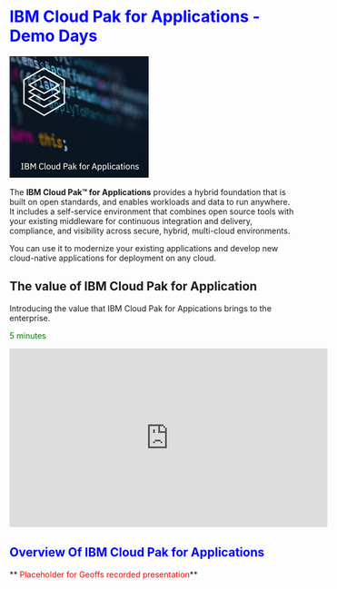 # <span style="color: blue;">IBM Cloud Pak for Applications - Demo Days

![](images/01.png)


The **IBM Cloud Pak™ for Applications** provides a hybrid foundation that is built on open standards, 
and enables workloads and data to run anywhere. It includes a self-service environment that combines 
open source tools with your existing middleware for continuous integration and delivery, compliance, 
and visibility across secure, hybrid, multi-cloud environments. 

You can use it to modernize your existing 
applications and develop new cloud-native applications for deployment on any cloud. 

## The value of IBM Cloud Pak for Application

Introducing the value that IBM Cloud Pak for Appications brings to the enterprise.

<span style="color: green;">5 minutes </span>

<iframe width="560" height="315" src="https://www.youtube.com/embed/zrjc1QcGZbQ" frameborder="0" allow="accelerometer; autoplay; encrypted-media; gyroscope; picture-in-picture" allowfullscreen></iframe>

<br>

## <span style="color: blue;">Overview Of IBM Cloud Pak for Applications</span>

** <span style="color: red;">Placeholder for Geoffs recorded presentation</span>**


<!--

Start Here: [Application Modernization Journey](AppMod.md)

Learn why [IBM WebSPhere Liberty](liberty.md) is the premier Java runtime for containerized deployments on cloud

Learn how to use the [WebSphere Application Server Migration Toolkit](wamt.md) to migrate from traditional WebSphere to WebSphere Liberty

-->

